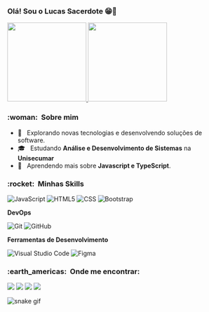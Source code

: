 ### Olá! Sou o Lucas Sacerdote 😁👋



<a href="https://github.com/VanessaSwerts">
  <img height="180em" src="https://github-readme-stats.vercel.app/api?username=LSacerdote&theme=dracula&show_icons=true" />
   <img height="180em" src="https://github-readme-stats.vercel.app/api/top-langs/?username=LSacerdote&layout=compact&langs_count=16&theme=tokyonight"/>
</a>

<br/>

<h3> :woman: &nbsp;Sobre mim </h3>

- 🤔 &nbsp; Explorando novas tecnologias e desenvolvendo soluções de software.
- 🎓 &nbsp; Estudando **Análise e Desenvolvimento de Sistemas** na **Unisecumar**
- 🌱 &nbsp; Aprendendo mais sobre **Javascript e TypeScript**.

<h3> :rocket: &nbsp;Minhas Skills </h3>

  ![JavaScript](https://img.shields.io/badge/JavaScript-323330?style=for-the-badge&logo=javascript&logoColor=F7DF1E)
  ![HTML5](https://img.shields.io/badge/HTML5-E34F26?style=for-the-badge&logo=html5&logoColor=white)
  ![CSS](https://img.shields.io/badge/CSS3-1572B6?style=for-the-badge&logo=css3&logoColor=white)
  ![Bootstrap](https://img.shields.io/badge/Bootstrap-563D7C?style=for-the-badge&logo=bootstrap&logoColor=white)

**DevOps**

  ![Git](https://img.shields.io/badge/-Git-333333?style=flat&logo=git)
  ![GitHub](https://img.shields.io/badge/-GitHub-333333?style=flat&logo=github)


**Ferramentas de Desenvolvimento**

  ![Visual Studio Code](https://img.shields.io/badge/-Visual%20Studio%20Code-333333?style=flat&logo=visual-studio-code&logoColor=007ACC)
  ![Figma](https://img.shields.io/badge/-Figma-333333?style=flat&logo=figma&logoColor=007ACC)



<h3> :earth_americas: &nbsp;Onde me encontrar: </h3> 
<p align="left">
  <a href="#" alt="Gmail">
  <img src="https://img.shields.io/badge/-Gmail-FF0000?style=flat-square&labelColor=FF0000&logo=gmail&logoColor=white&link=lucassacerdote227@gmail.com" /></a>

  <a href="#" alt="Linkedin">
  <img src="https://img.shields.io/badge/-Linkedin-0e76a8?style=flat-square&logo=Linkedin&logoColor=white&link=https://www.linkedin.com/in/LSacerdote" /></a>

 <a href="#" alt="WhatsApp">
  <img src="https://img.shields.io/badge/-WhatsApp-25d366?style=flat-square&labelColor=25d366&logo=whatsapp&logoColor=white&link=https://wa.me/5511984379284?text=Ol%C3%A1%21+Tudo+Bem%3F+"/></a>

  <a href="#" alt="Instagram">
  <img src="https://img.shields.io/badge/-Instagram-DF0174?style=flat-square&labelColor=DF0174&logo=instagram&logoColor=white&link=https://www.instagram.com/ls.code_/"/></a>
</p>  


  ![snake gif](https://github.com/RicardoVicentepc/RicardoVicentepc/blob/output/github-contribution-grid-snake.svg)

